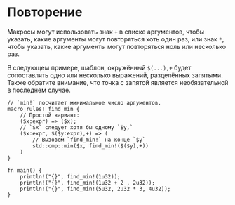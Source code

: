 # Повторение

Макросы могут использовать знак `+` в списке аргументов, чтобы указать, какие аргументы
могут повторяться хоть один раз, или знак `*`, чтобы указать, какие аргументы могут
повторяться ноль или несколько раз.

В следующем примере, шаблон, окружённый `$(...),+` будет
сопоставлять одно или несколько выражений, разделённых запятыми.
Также обратите внимание, что точка с запятой является
необязательной в последнем случае.

```rust,editable
// `min!` посчитает минимальное число аргументов.
macro_rules! find_min {
    // Простой вариант:
    ($x:expr) => ($x);
    // `$x` следует хотя бы одному `$y,`
    ($x:expr, $($y:expr),+) => (
        // Вызовем `find_min!` на конце `$y`
        std::cmp::min($x, find_min!($($y),+))
    )
}

fn main() {
    println!("{}", find_min!(1u32));
    println!("{}", find_min!(1u32 + 2 , 2u32));
    println!("{}", find_min!(5u32, 2u32 * 3, 4u32));
}
```